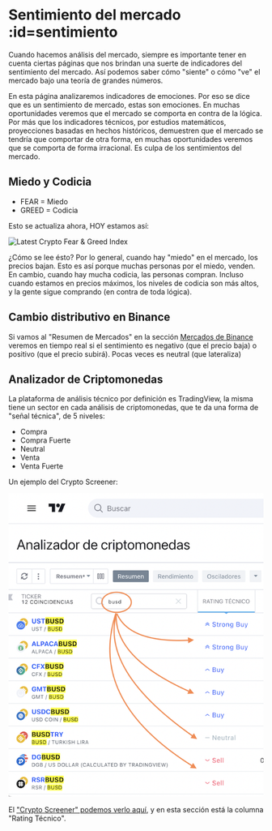 # Sentimiento del mercado :id=sentimiento

Cuando hacemos análisis del mercado, siempre es importante tener en cuenta ciertas páginas que nos brindan una suerte de indicadores del sentimiento del mercado. Así podemos saber cómo "siente" o cómo "ve" el mercado bajo una teoría de grandes números.

En esta página analizaremos indicadores de emociones. Por eso se dice que es un sentimiento de mercado, estas son emociones. En muchas oportunidades veremos que el mercado se comporta en contra de la lógica. Por más que los indicadores técnicos, por estudios matemáticos, proyecciones basadas en hechos históricos, demuestren que el mercado se tendría que comportar de otra forma, en muchas oportunidades veremos que se comporta de forma irracional. Es culpa de los sentimientos del mercado.

## Miedo y Codicia

- FEAR = Miedo
- GREED = Codicia

Esto se actualiza ahora, HOY estamos así:

<img src="https://alternative.me/crypto/fear-and-greed-index.png" width="500" height="500" alt="Latest Crypto Fear & Greed Index" title="Indicador de miedo o codicia" />

¿Cómo se lee ésto? Por lo general, cuando hay "miedo" en el mercado, los precios bajan. Esto es así porque muchas personas por el miedo, venden. En cambio, cuando hay mucha codicia, las personas compran. Incluso cuando estamos en precios máximos, los niveles de codicia son más altos, y la gente sigue comprando (en contra de toda lógica). 

## Cambio distributivo en Binance

Si vamos al "Resumen de Mercados" en la sección [Mercados de Binance](https://www.binance.com/es/markets?ref=BRR737TH) veremos en tiempo real si el sentimiento es negativo (que el precio baja) o positivo (que el precio subirá). Pocas veces es neutral (que lateraliza)

## Analizador de Criptomonedas

La plataforma de análisis técnico por definición es TradingView, la misma tiene un sector en cada análisis de criptomonedas, que te da una forma de "señal técnica", de 5 niveles:

- Compra
- Compra Fuerte
- Neutral
- Venta
- Venta Fuerte

Un ejemplo del Crypto Screener:

![Indicador Compra o venta](assets/img/indicador-compra-venta.png)

El ["Crypto Screener" podemos verlo aquí](https://es.tradingview.com/crypto-screener/?share_your_love=waldd0), y en esta sección está la columna "Rating Técnico".
